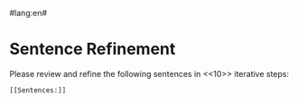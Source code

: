 #lang:en#

# Sentence Refinement

Please review and refine the following sentences in <<10>> iterative steps:

~~~
[[Sentences:]]
~~~
